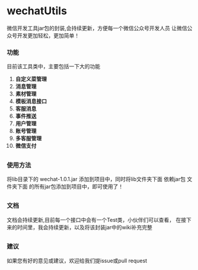 # wechatUtils
微信开发工具jar包的封装,会持续更新，方便每一个微信公众号开发人员
让微信公众号开发更加轻松，更加简单！
### 功能
目前该工具类中，主要包括一下大的功能
 
1. **自定义菜管理**
2. **消息管理**
3. **素材管理**
4. **模板消息接口**
5. **客服消息**
6. **事件推送**
7. **用户管理**
8. **账号管理**
9. **多客服管理**
10. **微信支付**
##
### 使用方法
将lib目录下的 wechat-1.0.1.jar 添加到项目中，同时将lib文件夹下面 依赖jar包 文件夹下面
的所有jar包添加到项目中，即可使用了！
##
### 文档
文档会持续更新,目前每一个接口中会有一个Test类，小伙伴们可以查看，
在接下来的时间里，我会持续更新，以及将该封装jar中的wiki补充完整 
##
### 建议
如果您有好的意见或建议，欢迎给我们提issue或pull request
